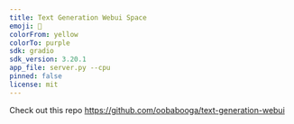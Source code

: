 ```yaml
---
title: Text Generation Webui Space
emoji: 🏃
colorFrom: yellow
colorTo: purple
sdk: gradio
sdk_version: 3.20.1
app_file: server.py --cpu
pinned: false
license: mit
---
```


Check out this repo https://github.com/oobabooga/text-generation-webui
